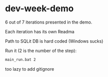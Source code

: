 # dev-week-demo

6 out of 7 iterations presented in the demo.

Each iteration has its own Readma

Path to SQLit DB is hard coded (Windows sucks)

Run it (2 is the number of the step):
```bash
main_run.bat 2
```

too lazy to add gitignore
